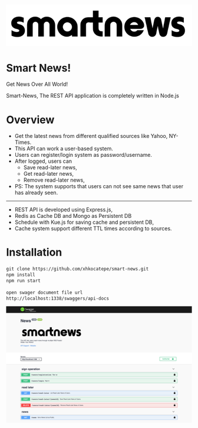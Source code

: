 ![](./img/abi-ko.png)

# Smart News! 
Get News Over All World!

Smart-News, The REST API application is completely written in Node.js
# Overview
* Get the latest news from different qualified sources like Yahoo, NY-Times.
* This API can work a user-based system.
* Users can register/login system as password/username.
* After logged, users can 
    * Save read-later news, 
    * Get read-later news,
    * Remove read-later news,
* PS: The system supports that users can not see same news that user has already seen.
--------
* REST API is developed using Express.js,
* Redis as Cache DB and Mongo as Persistent DB 
* Schedule with Kue.js for saving cache and persistent DB,
* Cache system support different TTL times according to sources.

# Installation

```
git clone https://github.com/xhkocatepe/smart-news.git
npm install
npm run start

open swager document file url
http://localhost:1338/swaggers/api-docs

```

![](./img/swagger.png)
